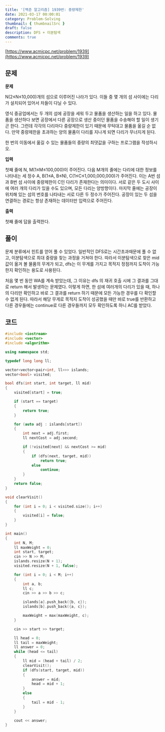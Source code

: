 ```yaml
---
title: '[백준 알고리즘] 1939번: 중량제한'
date: 2021-03-17 00:00:01
category: Problem-Solving
thumbnail: { thumbnailSrc }
draft: false
description: DFS + 이분탐색
comments: true
---
```


[https://www.acmicpc.net/problem/1939](https://www.acmicpc.net/problem/1939)

## 문제

**문제**<br>

N(2≤N≤10,000)개의 섬으로 이루어진 나라가 있다. 이들 중 몇 개의 섬 사이에는 다리가 설치되어 있어서 차들이 다닐 수 있다.

영식 중공업에서는 두 개의 섬에 공장을 세워 두고 물품을 생산하는 일을 하고 있다. 물품을 생산하다 보면 공장에서 다른 공장으로 생산 중이던 물품을 수송해야 할 일이 생기곤 한다. 그런데 각각의 다리마다 중량제한이 있기 때문에 무턱대고 물품을 옮길 순 없다. 만약 중량제한을 초과하는 양의 물품이 다리를 지나게 되면 다리가 무너지게 된다.

한 번의 이동에서 옮길 수 있는 물품들의 중량의 최댓값을 구하는 프로그램을 작성하시오.

**입력**<br>

첫째 줄에 N, M(1≤M≤100,000)이 주어진다. 다음 M개의 줄에는 다리에 대한 정보를 나타내는 세 정수 A, B(1≤A, B≤N), C(1≤C≤1,000,000,000)가 주어진다. 이는 A번 섬과 B번 섬 사이에 중량제한이 C인 다리가 존재한다는 의미이다. 서로 같은 두 도시 사이에 여러 개의 다리가 있을 수도 있으며, 모든 다리는 양방향이다. 마지막 줄에는 공장이 위치해 있는 섬의 번호를 나타내는 서로 다른 두 정수가 주어진다. 공장이 있는 두 섬을 연결하는 경로는 항상 존재하는 데이터만 입력으로 주어진다.

**출력**<br>

첫째 줄에 답을 출력한다.

## 풀이

문제 분류에서 힌트를 얻어 풀 수 있었다. 일반적인 DFS로는 시간초과때문에 풀 수 없고, 이분탐색으로 최대 중량을 찾는 과정을 거쳐야 한다. 따라서 이분탐색으로 찾은 mid 값이 옮겨 볼 물품의 무게가 되고, dfs는 이 무게를 가지고 목적지 정점까지 도착이 가능한지 확인하는 용도로 사용된다.

처음 몇 번 동안 WA를 계속 받았는데, 그 이유는 dfs 의 재귀 호출 시에 그 결과를 그대로 return 해서 발생하는 문제였다. 이렇게 하면, 한 섬에 여러개의 다리가 있을 때, 하나의 다리만 확인하고 바로 그 결과를 return 하기 때문에 모든 가능한 경우를 다 확인할 수 없게 된다. 따라서 해당 무게로 목적지 도착이 성공했을 때만 바로 true를 반환하고 다른 경우들에는 continue로 다른 경우들까지 모두 확인하도록 하니 AC를 받았다.

## 코드

```cpp
#include <iostream>
#include <vector>
#include <algorithm>

using namespace std;

typedef long long ll;

vector<vector<pair<int, ll>>> islands;
vector<bool> visited;

bool dfs(int start, int target, ll mid)
{
    visited[start] = true;

    if (start == target)
    {
        return true;
    }

    for (auto adj : islands[start])
    {
        int next = adj.first;
        ll nextCost = adj.second;

        if (!visited[next] && nextCost >= mid)
        {
            if (dfs(next, target, mid))
                return true;
            else
                continue;
        }
    }
    return false;
}

void clearVisit()
{
    for (int i = 0; i < visited.size(); i++)
    {
        visited[i] = false;
    }
}

int main()
{
    int N, M;
    ll maxWeight = 0;
    int start, target;
    cin >> N >> M;
    islands.resize(N + 1);
    visited.resize(N + 1, false);

    for (int i = 0; i < M; i++)
    {
        int a, b;
        ll c;
        cin >> a >> b >> c;

        islands[a].push_back({b, c});
        islands[b].push_back({a, c});

        maxWeight = max(maxWeight, c);
    }

    cin >> start >> target;

    ll head = 0;
    ll tail = maxWeight;
    ll answer = 0;
    while (head <= tail)
    {
        ll mid = (head + tail) / 2;
        clearVisit();
        if (dfs(start, target, mid))
        {
            answer = mid;
            head = mid + 1;
        }
        else
        {
            tail = mid - 1;
        }
    }

    cout << answer;
}


```
